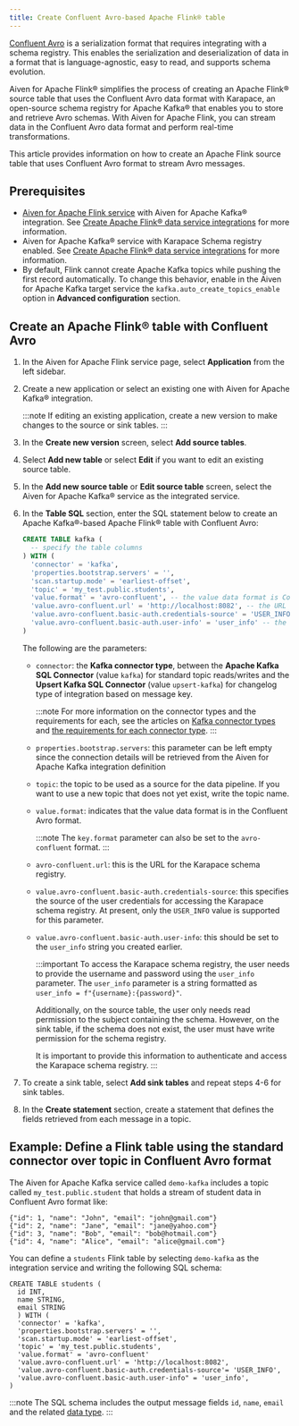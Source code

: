 ```yaml
---
title: Create Confluent Avro-based Apache Flink® table
---
```


[Confluent
Avro](https://nightlies.apache.org/flink/flink-docs-release-1.16/docs/connectors/table/formats/avro-confluent/)
is a serialization format that requires integrating with a schema
registry. This enables the serialization and deserialization of data in
a format that is language-agnostic, easy to read, and supports schema
evolution.

Aiven for Apache Flink® simplifies the process of creating an Apache
Flink® source table that uses the Confluent Avro data format with
Karapace, an open-source schema registry for Apache Kafka® that enables
you to store and retrieve Avro schemas. With Aiven for Apache Flink, you
can stream data in the Confluent Avro data format and perform real-time
transformations.

This article provides information on how to create an Apache Flink
source table that uses Confluent Avro format to stream Avro messages.

## Prerequisites

-   [Aiven for Apache Flink service](/docs/platform/howto/create_new_service) with Aiven for Apache Kafka® integration. See
    [Create Apache Flink® data service integrations](/docs/products/flink/howto/create-integration) for more information.
-   Aiven for Apache Kafka® service with Karapace Schema registry
    enabled. See
    [Create Apache Flink® data service integrations](/docs/products/flink/howto/create-integration) for more information.
-   By default, Flink cannot create Apache Kafka topics while pushing
    the first record automatically. To change this behavior, enable in
    the Aiven for Apache Kafka target service the
    `kafka.auto_create_topics_enable` option in **Advanced
    configuration** section.

## Create an Apache Flink® table with Confluent Avro

1.  In the Aiven for Apache Flink service page, select **Application**
    from the left sidebar.

2.  Create a new application or select an existing one with Aiven for
    Apache Kafka® integration.

    :::note
    If editing an existing application, create a new version to make
    changes to the source or sink tables.
    :::

3.  In the **Create new version** screen, select **Add source tables**.

4.  Select **Add new table** or select **Edit** if you want to edit an
    existing source table.

5.  In the **Add new source table** or **Edit source table** screen,
    select the Aiven for Apache Kafka® service as the integrated
    service.

6.  In the **Table SQL** section, enter the SQL statement below to
    create an Apache Kafka®-based Apache Flink® table with Confluent
    Avro:

    ``` sql
    CREATE TABLE kafka (
      -- specify the table columns
    ) WITH (
      'connector' = 'kafka',
      'properties.bootstrap.servers' = '',
      'scan.startup.mode' = 'earliest-offset',
      'topic' = 'my_test.public.students',
      'value.format' = 'avro-confluent', -- the value data format is Confluent Avro
      'value.avro-confluent.url' = 'http://localhost:8082', -- the URL of the schema registry
      'value.avro-confluent.basic-auth.credentials-source' = 'USER_INFO', -- the source of the user credentials for accessing the schema registry
      'value.avro-confluent.basic-auth.user-info' = 'user_info' -- the user credentials for accessing the schema registry
    )
    ```

    The following are the parameters:

    -   `connector`: the **Kafka connector type**, between the **Apache
        Kafka SQL Connector** (value `kafka`) for standard topic
        reads/writes and the **Upsert Kafka SQL Connector** (value
        `upsert-kafka`) for changelog type of integration based on
        message key.

        :::note
        For more information on the connector types and the requirements
        for each, see the articles on
        [Kafka connector types](/docs/products/flink/concepts/kafka-connectors) and
        [the requirements for each connector type](/docs/products/flink/concepts/kafka-connector-requirements).
        :::

    -   `properties.bootstrap.servers`: this parameter can be left empty
        since the connection details will be retrieved from the Aiven
        for Apache Kafka integration definition

    -   `topic`: the topic to be used as a source for the data pipeline.
        If you want to use a new topic that does not yet exist, write
        the topic name.

    -   `value.format`: indicates that the value data format is in the
        Confluent Avro format.

        :::note
        The `key.format` parameter can also be set to the
        `avro-confluent` format.
        :::

    -   `avro-confluent.url`: this is the URL for the Karapace schema
        registry.

    -   `value.avro-confluent.basic-auth.credentials-source`: this
        specifies the source of the user credentials for accessing the
        Karapace schema registry. At present, only the `USER_INFO` value
        is supported for this parameter.

    -   `value.avro-confluent.basic-auth.user-info`: this should be set
        to the `user_info` string you created earlier.

        :::important
        To access the Karapace schema registry, the user needs to
        provide the username and password using the `user_info`
        parameter. The `user_info` parameter is a string formatted as
        `user_info = f"{username}:{password}"`.

        Additionally, on the source table, the user only needs read
        permission to the subject containing the schema. However, on the
        sink table, if the schema does not exist, the user must have
        write permission for the schema registry.

        It is important to provide this information to authenticate and
        access the Karapace schema registry.
        :::

7.  To create a sink table, select **Add sink tables** and repeat steps
    4-6 for sink tables.

8.  In the **Create statement** section, create a statement that defines
    the fields retrieved from each message in a topic.

## Example: Define a Flink table using the standard connector over topic in Confluent Avro format

The Aiven for Apache Kafka service called `demo-kafka` includes a topic
called `my_test.public.student` that holds a stream of student data in
Confluent Avro format like:

``` text
{"id": 1, "name": "John", "email": "john@gmail.com"}
{"id": 2, "name": "Jane", "email": "jane@yahoo.com"}
{"id": 3, "name": "Bob", "email": "bob@hotmail.com"}
{"id": 4, "name": "Alice", "email": "alice@gmail.com"}
```

You can define a `students` Flink table by selecting `demo-kafka` as the
integration service and writing the following SQL schema:

``` 
CREATE TABLE students (
  id INT,
  name STRING,
  email STRING
  ) WITH (
  'connector' = 'kafka',
  'properties.bootstrap.servers' = '',
  'scan.startup.mode' = 'earliest-offset',
  'topic' = 'my_test.public.students',
  'value.format' = 'avro-confluent'
  'value.avro-confluent.url' = 'http://localhost:8082',
  'value.avro-confluent.basic-auth.credentials-source'= 'USER_INFO',
  'value.avro-confluent.basic-auth.user-info" = 'user_info',
)
```

:::note
The SQL schema includes the output message fields `id`, `name`, `email`
and the related [data
type](https://nightlies.apache.org/flink/flink-docs-release-1.16/docs/dev/table/types/#list-of-data-types).
:::
